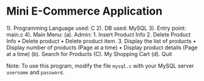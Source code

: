 Mini E-Commerce Application
===========================

1). Programming Language used: C
2). DB used: MySQL
3). Entry point: main.c
4). Main Menu: 
   (a). Admin:
        1. Insert Product Info
        2. Delete Product Info
           • Delete product
           • Delete product item.
        3. Display the list of products
           • Display number of products (Page at a time)
           • Display product details (Page at a time)
   (b). Search for Products
   (C). My Shopping Cart
   (d). Quit


Note: To use this program, modify the file `mysql.c` with your MySQL server `username` and `password`.
